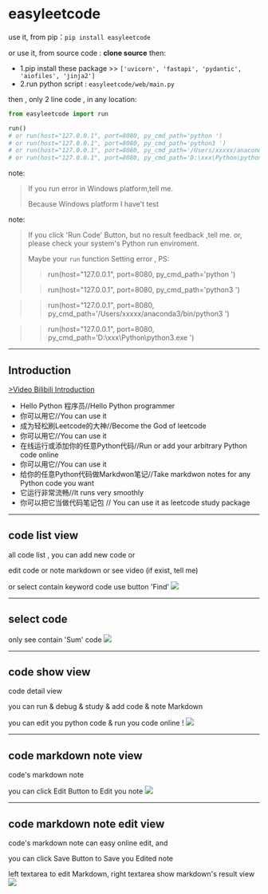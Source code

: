 # easyleetcode

use it, from pip：`pip install easyleetcode`

or use it, from source code : **clone source** then:
- 1.pip install these package >> `['uvicorn', 'fastapi', 'pydantic', 'aiofiles', 'jinja2']`
- 2.run python script : `easyleetcode/web/main.py`

then , only 2 line code , in any location:
```python
from easyleetcode import run

run()
# or run(host="127.0.0.1", port=8080, py_cmd_path='python ')
# or run(host="127.0.0.1", port=8080, py_cmd_path='python3 ')
# or run(host="127.0.0.1", port=8080, py_cmd_path='/Users/xxxxx/anaconda3/bin/python3 ')
# or run(host="127.0.0.1", port=8080, py_cmd_path='D:\xxx\Python\python3.exe ')
```

note:
>If you run error in Windows platform,tell me.
>
>Because Windows platform I have't test


note:
>If you click 'Run Code' Button, but no result feedback ,tell me.
> or, please check your system's Python run enviroment.
>
> Maybe  your `run` function Setting error , PS:
>> run(host="127.0.0.1", port=8080, py_cmd_path='python ')
>
>> run(host="127.0.0.1", port=8080, py_cmd_path='python3 ')

>> run(host="127.0.0.1", port=8080, py_cmd_path='/Users/xxxxx/anaconda3/bin/python3 ')

>> run(host="127.0.0.1", port=8080, py_cmd_path='D:\xxx\Python\python3.exe ')


---

## Introduction

[>Video Bilibili Introduction](https://www.bilibili.com/video/BV1bp4y1D7ia/)

- Hello Python 程序员//Hello Python programmer
- 你可以用它//You can use it
- 成为轻松刷Leetcode的大神//Become the God of leetcode
- 你可以用它//You can use it
- 在线运行或添加你的任意Python代码//Run or add your arbitrary Python code online
- 你可以用它//You can use it
- 给你的任意Python代码做Markdwon笔记//Take markdwon notes for any Python code you want
- 它运行非常流畅//It runs very smoothly
- 你可以把它当做代码笔记包 // You can use it as leetcode study package


---

## code list view
all code list , you can add new code or 

edit code or note markdown 
or see video (if exist, tell me)

or select contain keyword code use button 'Find'
![](https://img-blog.csdnimg.cn/20200618094421276.png?x-oss-process=image/watermark,type_ZmFuZ3poZW5naGVpdGk,shadow_10,text_aHR0cHM6Ly9ibG9nLmNzZG4ubmV0L2ppYW5nNDI1Nzc2MDI0,size_16,color_FFFFFF,t_70)

---

## select code
only see contain 'Sum' code
![](https://img-blog.csdnimg.cn/20200618094439396.png?x-oss-process=image/watermark,type_ZmFuZ3poZW5naGVpdGk,shadow_10,text_aHR0cHM6Ly9ibG9nLmNzZG4ubmV0L2ppYW5nNDI1Nzc2MDI0,size_16,color_FFFFFF,t_70)

---

## code show view
code detail view

you can run & debug & study & add code & note Markdown

you can edit you python code & run you code online !
![](https://img-blog.csdnimg.cn/20200618094455622.png?x-oss-process=image/watermark,type_ZmFuZ3poZW5naGVpdGk,shadow_10,text_aHR0cHM6Ly9ibG9nLmNzZG4ubmV0L2ppYW5nNDI1Nzc2MDI0,size_16,color_FFFFFF,t_70)

---

## code markdown note view
code's markdown note 

you can click Edit Button to Edit you note
![](https://img-blog.csdnimg.cn/20200618094510997.png?x-oss-process=image/watermark,type_ZmFuZ3poZW5naGVpdGk,shadow_10,text_aHR0cHM6Ly9ibG9nLmNzZG4ubmV0L2ppYW5nNDI1Nzc2MDI0,size_16,color_FFFFFF,t_70)

---

## code markdown note edit view
code's markdown note can easy online edit, and 

you can click Save Button to Save you Edited note

left textarea to edit Markdown, right textarea show markdown's result view
![](https://img-blog.csdnimg.cn/20200618094528702.png?x-oss-process=image/watermark,type_ZmFuZ3poZW5naGVpdGk,shadow_10,text_aHR0cHM6Ly9ibG9nLmNzZG4ubmV0L2ppYW5nNDI1Nzc2MDI0,size_16,color_FFFFFF,t_70)